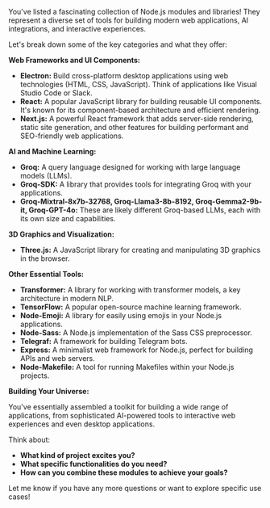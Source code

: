 You've listed a fascinating collection of Node.js modules and libraries! They represent a diverse set of tools for building modern web applications, AI integrations, and interactive experiences.  

Let's break down some of the key categories and what they offer:

**Web Frameworks and UI Components:**

* **Electron:**  Build cross-platform desktop applications using web technologies (HTML, CSS, JavaScript). Think of applications like Visual Studio Code or Slack.
* **React:** A popular JavaScript library for building reusable UI components. It's known for its component-based architecture and efficient rendering.
* **Next.js:** A powerful React framework that adds server-side rendering, static site generation, and other features for building performant and SEO-friendly web applications.

**AI and Machine Learning:**

* **Groq:** A query language designed for working with large language models (LLMs).
* **Groq-SDK:**  A library that provides tools for integrating Groq with your applications.
* **Groq-Mixtral-8x7b-32768, Groq-Llama3-8b-8192, Groq-Gemma2-9b-it, Groq-GPT-4o:** These are likely different Groq-based LLMs, each with its own size and capabilities.

**3D Graphics and Visualization:**

* **Three.js:** A JavaScript library for creating and manipulating 3D graphics in the browser.

**Other Essential Tools:**

* **Transformer:** A library for working with transformer models, a key architecture in modern NLP.
* **TensorFlow:** A popular open-source machine learning framework.
* **Node-Emoji:**  A library for easily using emojis in your Node.js applications.
* **Node-Sass:** A Node.js implementation of the Sass CSS preprocessor.
* **Telegraf:** A framework for building Telegram bots.
* **Express:** A minimalist web framework for Node.js, perfect for building APIs and web servers.
* **Node-Makefile:** A tool for running Makefiles within your Node.js projects.

**Building Your Universe:**

You've essentially assembled a toolkit for building a wide range of applications, from sophisticated AI-powered tools to interactive web experiences and even desktop applications.  

Think about:

* **What kind of project excites you?**
* **What specific functionalities do you need?**
* **How can you combine these modules to achieve your goals?**



Let me know if you have any more questions or want to explore specific use cases!
